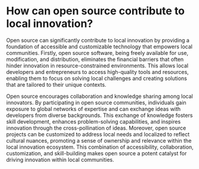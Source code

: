 # How can open source contribute to local innovation?

Open source can significantly contribute to local innovation by providing a foundation of accessible and customizable technology that empowers local communities. Firstly, open source software, being freely available for use, modification, and distribution, eliminates the financial barriers that often hinder innovation in resource-constrained environments. This allows local developers and entrepreneurs to access high-quality tools and resources, enabling them to focus on solving local challenges and creating solutions that are tailored to their unique contexts. 

Open source encourages collaboration and knowledge sharing among local innovators. By participating in open source communities, individuals gain exposure to global networks of expertise and can exchange ideas with developers from diverse backgrounds. This exchange of knowledge fosters skill development, enhances problem-solving capabilities, and inspires innovation through the cross-pollination of ideas. Moreover, open source projects can be customized to address local needs and localized to reflect cultural nuances, promoting a sense of ownership and relevance within the local innovation ecosystem. This combination of accessibility, collaboration, customization, and skill-building makes open source a potent catalyst for driving innovation within local communities.

